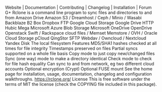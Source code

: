 Website | Documentation | Contributing | Changelog | Installation | Forum G+ Rclone is a command line program to sync files and directories to and from Amazon Drive Amazon S3 / Dreamhost / Ceph / Minio / Wasabi Backblaze B2 Box Dropbox FTP Google Cloud Storage Google Drive HTTP Hubic Mega Microsoft Azure Blob Storage Microsoft OneDrive OpenDrive Openstack Swift / Rackspace cloud files / Memset Memstore / OVH / Oracle Cloud Storage pCloud QingStor SFTP Webdav / Owncloud / Nextcloud Yandex Disk The local filesystem Features MD5/SHA1 hashes checked at all times for file integrity Timestamps preserved on files Partial syncs supported on a whole file basis Copy mode to just copy new/changed files Sync (one way) mode to make a directory identical Check mode to check for file hash equality Can sync to and from network, eg two different cloud accounts Optional encryption (Crypt) Optional FUSE mount See the home page for installation, usage, documentation, changelog and configuration walkthroughs. https://rclone.org/ License This is free software under the terms of MIT the license (check the COPYING file included in this package).